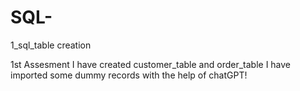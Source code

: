 # SQL-
1_sql_table creation

1st Assesment
I have created customer_table and order_table 
I have imported some dummy records with the help of chatGPT!
